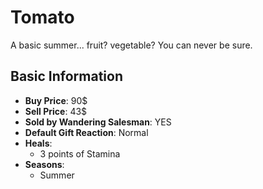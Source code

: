 # Tomato

A basic summer... fruit? vegetable? You can never be sure.

## Basic Information

- **Buy Price**: 90$
- **Sell Price**: 43$
- **Sold by Wandering Salesman**: YES
- **Default Gift Reaction**: Normal
- **Heals**:
  - 3 points of Stamina
- **Seasons**:
  - Summer